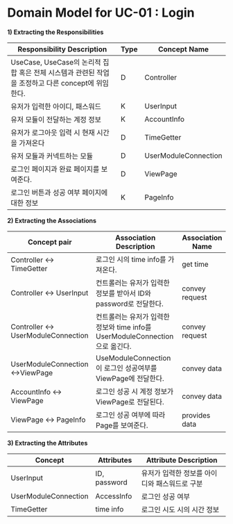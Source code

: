 # Domain Model for UC-01 : Login

**1) Extracting the Responsibilities**

| Responsibility Description                                   | Type | Concept Name |
| ------------------------------------------------------------ | ---- | ------------ |
| UseCase, UseCase의 논리적 집합 혹은 전체 시스템과 관련된 작업을 조정하고 다른 concept에 위임한다.  | D    | Controller   |
| 유저가 입력한 아이디, 패스워드 | K    | UserInput |
| 유저 모듈이 전달하는 계정 정보 | K   | AccountInfo |
| 유저가 로그아웃 입력 시 현재 시간을 가져온다 | D | TimeGetter |
| 유저 모듈과 커넥트하는 모듈 | D | UserModuleConnection |
| 로그인 페이지과 완료 페이지를 보여준다. | D   | ViewPage |
| 로그인 버튼과 성공 여부 페이지에 대한 정보 | K | PageInfo |



**2) Extracting the Associations**

| Concept pair | Association Description | Association Name |
| ------------------ | ----------------------- | ---------------- |
| Controller  <->   TimeGetter | 로그인 시의 time info를 가져온다. | get time |
| Controller  <->   UserInput | 컨트롤러는 유저가 입력한 정보를 받아서 ID와 password로 전달한다. | convey request |
| Controller  <->  UserModuleConnection | 컨트롤러는 유저가 입력한 정보와 time info를 UserModuleConnection으로 옮긴다. | convey request |
| UserModuleConnection<->ViewPage | UseModuleConnection이 로그인 성공여부를 ViewPage에 전달한다. |  convey data  |
| AccountInfo <-> ViewPage              | 로그인 성공 시 계정 정보가 ViewPage로 전달된다.              | convey data      |
| ViewPage <-> PageInfo | 로그인 성공 여부에 따라 Page를 보여준다.                     | provides data |

**3) Extracting the Attributes**

| Concept | Attributes | Attribute Description |
| ------- | ---------- | --------------------- |
| UserInput | ID, password | 유저가 입력한 정보를 아이디와 패스워드로 구분 |
| UserModuleConnection | AccessInfo   | 로그인 성공 여부 |
| TimeGetter | time info | 로그인 시도 시의 시간 정보 |

